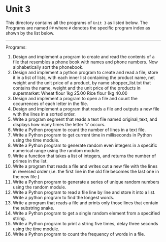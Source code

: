 # Unit 3

This directory contains all the programs of `Unit 3` as listed below. The Programs are named `P#` where `#` denotes the specific program index as shown by the list below.
___

Programs:
1. Design and implement a program to create and read the contents of a file that resembles a phone book with names and phone numbers. Now alphabetically sort the phonebook.
1. Design and implement a python program to create and read a file, store it in a list of lists, with each inner list containing the product name, net weight and the unit price of a product, by name shopper_list.txt that contains the name, weight and the unit price of the products in supermarket:
Wheat flour 1kg 25.00
Rice flour 1kg 40.00
1. Design and implement a program to open a file and count the occurrences of each letter in the file.
1. Design and implement a program that reads a file and outputs a new file with the lines in a sorted order.
1. Write a program segment that reads a text file named original_text, and displays how many times the letter ‘c’ occurs.
1. Write a Python program to count the number of lines in a text file.
1. Write a Python program to get current time in milliseconds in Python using the time module.
1. Write a Python program to generate random even integers in a specific numerical range using the random module.
1. Write a function that takes a list of integers, and returns the number of primes in the list.
1. Write a program that reads a file and writes out a new file with the lines in reversed order (i.e. the first line in the old file becomes the last one in the new file.)
1. Write a Python program to generate a series of unique random numbers using the random module.
1. Write a Python program to read a file line by line and store it into a list.
Write a python program to find the longest words.
1. Write a program that reads a file and prints only those lines that contain the substring snake.
1. Write a Python program to get a single random element from a specified string.
1. Write a Python program to print a string five times, delay three seconds using the time module.
1. Write a Python program to count the frequency of words in a file.